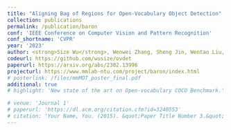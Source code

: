 ```yaml
---
title: "Aligning Bag of Regions for Open-Vocabulary Object Detection"
collection: publications
permalink: /publication/baron
conf: 'IEEE Conference on Computer Vision and Pattern Recognition'
conf_shortname: 'CVPR'
year: '2023'
author: <strong>Size Wu</strong>, Wenwei Zhang, Sheng Jin, Wentao Liu, Chen Change Loy
codeurl: https://github.com/wusize/ovdet
paperurl: https://arxiv.org/abs/2302.13996
projecturl: https://www.mmlab-ntu.com/project/baron/index.html
# posterlink: /files/mmMOT_poster_final.pdf
additional: true
# highlight: 'New state of the art on Open-vocabulary COCO Benchmark.'

# venue: 'Journal 1'
# paperurl: 'https://dl.acm.org/citation.cfm?id=3240553'
# citation: 'Your Name, You. (2015). &quot;Paper Title Number 3.&quot; <i>Journal 1</i>. 1(3).'
---
```

